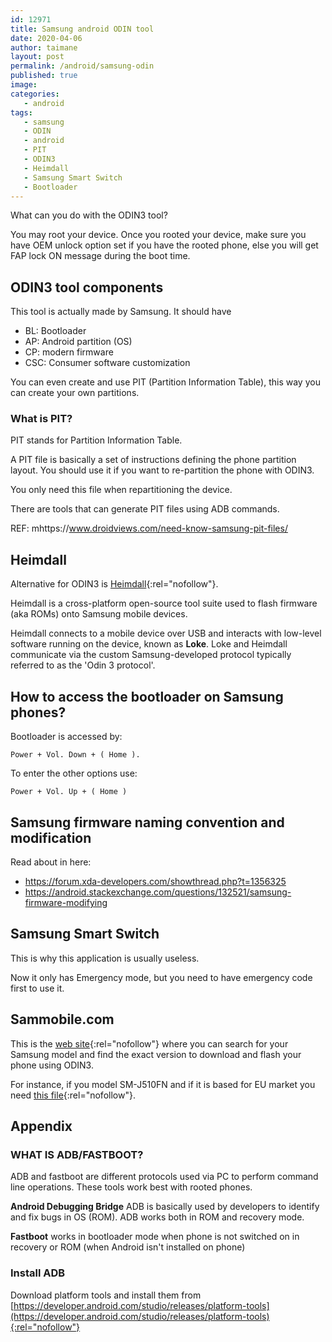 ```yaml
---
id: 12971
title: Samsung android ODIN tool
date: 2020-04-06
author: taimane
layout: post
permalink: /android/samsung-odin
published: true
image: 
categories: 
   - android
tags:
   - samsung
   - ODIN
   - android
   - PIT
   - ODIN3
   - Heimdall
   - Samsung Smart Switch
   - Bootloader
---
```

What can you do with the ODIN3 tool?
 
You may root your device. Once you rooted your device, make sure you have OEM unlock option set if you have the rooted phone, else you will get FAP lock ON message during the boot time.
 
 
## ODIN3 tool components
 
This tool is actually made by Samsung. It should have
 
* BL: Bootloader
* AP: Android partition (OS)
* CP: modern firmware
* CSC: Consumer software customization
 
You can even create and use PIT (Partition Information Table), this way you can create your own partitions.
 
### What is PIT?
 
PIT stands for Partition Information Table.
 
A PIT file is basically a set of instructions defining the phone partition layout. You should use it if you want to re-partition the phone with ODIN3.
 
You only need this file when repartitioning the device.
 
There are tools that can generate PIT files using ADB commands.
 
REF: mhttps://www.droidviews.com/need-know-samsung-pit-files/
 
 
## Heimdall
 
Alternative for ODIN3 is [Heimdall](https://gitlab.com/BenjaminDobell/Heimdall){:rel="nofollow"}.
 
Heimdall is a cross-platform open-source tool suite used to flash firmware (aka ROMs) onto Samsung mobile devices.
 
Heimdall connects to a mobile device over USB and interacts with low-level software running on the device, known as **Loke**. Loke and Heimdall communicate via the custom Samsung-developed protocol typically referred to as the 'Odin 3 protocol'.
 
 
## How to access the bootloader on Samsung phones?
 
Bootloader is accessed by:
 
```
Power + Vol. Down + ( Home ).
```
 
 
To enter the other options use:
 
```
Power + Vol. Up + ( Home )
```
 
## Samsung firmware naming convention and modification
 
Read about in here:  
* https://forum.xda-developers.com/showthread.php?t=1356325
* https://android.stackexchange.com/questions/132521/samsung-firmware-modifying
 
 
 
##  Samsung Smart Switch
 
This is why this application is usually useless.
 
Now it only has Emergency mode, but you need to have emergency code first to use it.
 
 
 
## Sammobile.com
 
This is the [web site](https://www.sammobile.com){:rel="nofollow"} where you can search for your Samsung model and find the exact version to download and flash your phone using ODIN3.
 
For instance, if you model SM-J510FN and if it is based for EU market you need [this file](https://www.sammobile.com/samsung/galaxy-j5-2016/firmware/SM-J510FN/SEE/download/J510FNXXS3BSH2/291252/){:rel="nofollow"}.
 
## Appendix
 
### WHAT IS ADB/FASTBOOT?
 
ADB and fastboot are different protocols used via PC to perform command line operations. These tools work best with rooted phones.
 
**Android Debugging Bridge** ADB is basically used by developers to identify and fix bugs in OS (ROM). ADB works both in ROM and recovery mode.
 
**Fastboot** works in bootloader mode when phone is not switched on in recovery or ROM (when Android isn't installed on phone)
 
### Install ADB
 
Download platform tools and install them from
[https://developer.android.com/studio/releases/platform-tools](https://developer.android.com/studio/releases/platform-tools){:rel="nofollow"}
 
<!--
Rooting Samsung Galaxy using TWRP
 
TWRP
https://www.mediafire.com/file/844c26g346r2f5n/TWRP_3.0.2_SM_J5_2016_Nougat_7.1.1.tar/file
 
Super SU
http://www.mediafire.com/file/vjcjh24gx80g01y/SuperSU-v2.82-20170528234214.zip/file
 
Procedure
https://www.youtube.com/watch?v=aCeSV7dMylI -->

